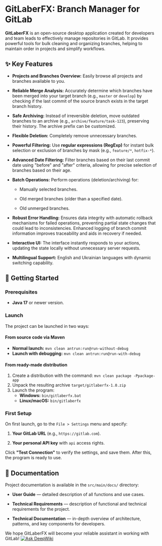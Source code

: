# GitLaberFX: Branch Manager for GitLab

**GitLaberFX** is an open-source desktop application created for developers and team leads to effectively manage repositories in GitLab. It provides powerful tools for bulk cleaning and organizing branches, helping to maintain order in projects and simplify workflows.

## ✨ Key Features

- **Projects and Branches Overview:** Easily browse all projects and branches available to you.

- **Reliable Merge Analysis:** Accurately determine which branches have been merged into your target branch (e.g., `master` or `develop`) by checking if the last commit of the source branch exists in the target branch history.

- **Safe Archiving:** Instead of irreversible deletion, move outdated branches to an archive (e.g., `archive/feature/task-123`), preserving their history. The archive prefix can be customized.

- **Flexible Deletion:** Completely remove unnecessary branches.

- **Powerful Filtering:** Use **regular expressions (RegExp)** for instant bulk selection or exclusion of branches by mask (e.g., `feature/*`, `hotfix-*`).

- **Advanced Date Filtering:** Filter branches based on their last commit date using "before" and "after" criteria, allowing for precise selection of branches based on their age.

- **Batch Operations:** Perform operations (deletion/archiving) for:

   - Manually selected branches.

   - Old merged branches (older than a specified date).

   - Old unmerged branches.

- **Robust Error Handling:** Ensures data integrity with automatic rollback mechanisms for failed operations, preventing partial state changes that could lead to inconsistencies. Enhanced logging of branch commit information improves traceability and aids in recovery if needed.

- **Interactive UI:** The interface instantly responds to your actions, updating the state locally without unnecessary server requests.

- **Multilingual Support:** English and Ukrainian languages with dynamic switching capability.


## 🚀 Getting Started

### Prerequisites

- **Java 17** or newer version.


### Launch

The project can be launched in two ways:

#### From source code via Maven

- **Normal launch:** `mvn clean antrun:run@run-without-debug`
- **Launch with debugging:** `mvn clean antrun:run@run-with-debug`

#### From ready-made distribution

1. Create a distribution with the command: `mvn clean package -Ppackage-app`
2. Unpack the resulting archive `target/gitlaberfx-1.0.zip`
3. Launch the program:
   - **Windows:** `bin/gitlaberfx.bat`
   - **Linux/macOS:** `bin/gitlaberfx`


### First Setup

On first launch, go to the `File > Settings` menu and specify:

1. **Your GitLab URL** (e.g., `https://gitlab.com`).

2. **Your personal API key** with `api` access rights.


Click **"Test Connection"** to verify the settings, and save them. After this, the program is ready to use.

## 📜 Documentation

Project documentation is available in the `src/main/docs/` directory:

- **User Guide** — detailed description of all functions and use cases.

- **Technical Requirements** — description of functional and technical requirements for the project.

- **Technical Documentation** — in-depth overview of architecture, patterns, and key components for developers.


We hope GitLaberFX will become your reliable assistant in working with GitLab!
[![Ask DeepWiki](https://deepwiki.com/badge.svg)](https://deepwiki.com/pashkazp/gitlaberfx)
